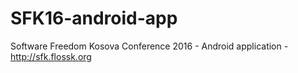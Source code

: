 # SFK16-android-app
Software Freedom Kosova Conference 2016 - Android application - http://sfk.flossk.org

